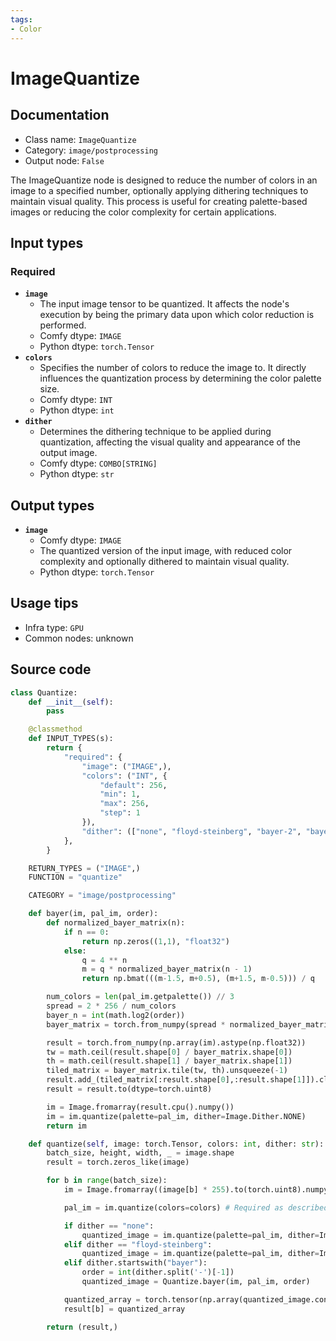 ```yaml
---
tags:
- Color
---
```


# ImageQuantize
## Documentation
- Class name: `ImageQuantize`
- Category: `image/postprocessing`
- Output node: `False`

The ImageQuantize node is designed to reduce the number of colors in an image to a specified number, optionally applying dithering techniques to maintain visual quality. This process is useful for creating palette-based images or reducing the color complexity for certain applications.
## Input types
### Required
- **`image`**
    - The input image tensor to be quantized. It affects the node's execution by being the primary data upon which color reduction is performed.
    - Comfy dtype: `IMAGE`
    - Python dtype: `torch.Tensor`
- **`colors`**
    - Specifies the number of colors to reduce the image to. It directly influences the quantization process by determining the color palette size.
    - Comfy dtype: `INT`
    - Python dtype: `int`
- **`dither`**
    - Determines the dithering technique to be applied during quantization, affecting the visual quality and appearance of the output image.
    - Comfy dtype: `COMBO[STRING]`
    - Python dtype: `str`
## Output types
- **`image`**
    - Comfy dtype: `IMAGE`
    - The quantized version of the input image, with reduced color complexity and optionally dithered to maintain visual quality.
    - Python dtype: `torch.Tensor`
## Usage tips
- Infra type: `GPU`
- Common nodes: unknown


## Source code
```python
class Quantize:
    def __init__(self):
        pass

    @classmethod
    def INPUT_TYPES(s):
        return {
            "required": {
                "image": ("IMAGE",),
                "colors": ("INT", {
                    "default": 256,
                    "min": 1,
                    "max": 256,
                    "step": 1
                }),
                "dither": (["none", "floyd-steinberg", "bayer-2", "bayer-4", "bayer-8", "bayer-16"],),
            },
        }

    RETURN_TYPES = ("IMAGE",)
    FUNCTION = "quantize"

    CATEGORY = "image/postprocessing"

    def bayer(im, pal_im, order):
        def normalized_bayer_matrix(n):
            if n == 0:
                return np.zeros((1,1), "float32")
            else:
                q = 4 ** n
                m = q * normalized_bayer_matrix(n - 1)
                return np.bmat(((m-1.5, m+0.5), (m+1.5, m-0.5))) / q

        num_colors = len(pal_im.getpalette()) // 3
        spread = 2 * 256 / num_colors
        bayer_n = int(math.log2(order))
        bayer_matrix = torch.from_numpy(spread * normalized_bayer_matrix(bayer_n) + 0.5)

        result = torch.from_numpy(np.array(im).astype(np.float32))
        tw = math.ceil(result.shape[0] / bayer_matrix.shape[0])
        th = math.ceil(result.shape[1] / bayer_matrix.shape[1])
        tiled_matrix = bayer_matrix.tile(tw, th).unsqueeze(-1)
        result.add_(tiled_matrix[:result.shape[0],:result.shape[1]]).clamp_(0, 255)
        result = result.to(dtype=torch.uint8)

        im = Image.fromarray(result.cpu().numpy())
        im = im.quantize(palette=pal_im, dither=Image.Dither.NONE)
        return im

    def quantize(self, image: torch.Tensor, colors: int, dither: str):
        batch_size, height, width, _ = image.shape
        result = torch.zeros_like(image)

        for b in range(batch_size):
            im = Image.fromarray((image[b] * 255).to(torch.uint8).numpy(), mode='RGB')

            pal_im = im.quantize(colors=colors) # Required as described in https://github.com/python-pillow/Pillow/issues/5836

            if dither == "none":
                quantized_image = im.quantize(palette=pal_im, dither=Image.Dither.NONE)
            elif dither == "floyd-steinberg":
                quantized_image = im.quantize(palette=pal_im, dither=Image.Dither.FLOYDSTEINBERG)
            elif dither.startswith("bayer"):
                order = int(dither.split('-')[-1])
                quantized_image = Quantize.bayer(im, pal_im, order)

            quantized_array = torch.tensor(np.array(quantized_image.convert("RGB"))).float() / 255
            result[b] = quantized_array

        return (result,)

```
